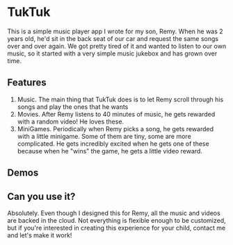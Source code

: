 # TukTuk
This is a simple music player app I wrote for my son, Remy. When he was 2 years old, he'd sit in the back seat of our car and request the same songs over and over again. We got pretty tired of it and wanted to listen to our own music, so it started with a very simple music jukebox and has grown over time.

## Features
1. Music. The main thing that TukTuk does is to let Remy scroll through his songs and play the ones that he wants
2. Movies. After Remy listens to 40 minutes of music, he gets rewarded with a random video! He loves these.
3. MiniGames. Periodically when Remy picks a song, he gets rewarded with a little minigame. Some of them are tiny, some are more complicated. He gets incredibly excited when he gets one of these because when he "wins" the game, he gets a little video reward.

## Demos

## Can you use it?
Absolutely. Even though I designed this for Remy, all the music and videos are backed in the cloud. Not everything is flexible enough to be customized, but if you're interested in creating this experience for your child, contact me and let's make it work!
